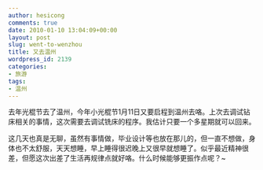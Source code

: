 ```yaml
---
author: hesicong
comments: true
date: 2010-01-10 13:04:09+00:00
layout: post
slug: went-to-wenzhou
title: 又去温州
wordpress_id: 2139
categories:
- 旅游
tags:
- 温州
---
```


去年光棍节去了温州，今年小光棍节1月11日又要启程到温州去咯。上次去调试钻床相关的事情，这次需要去调试铣床的程序。我估计只要一个多星期就可以回来。

这几天也真是无聊，虽然有事情做，毕业设计等也放在那儿的，但一直不想做，身体也不太舒服，天天想睡，早上睡得很迟晚上又很早就想睡了。似乎最近精神很差，但愿这次出差了生活再规律点就好咯。什么时候能够更振作点呢？~
